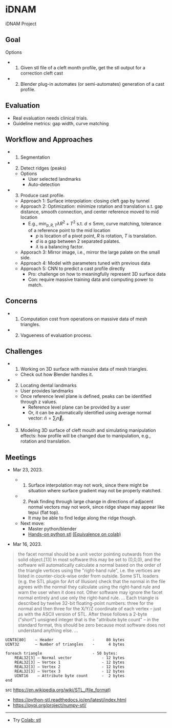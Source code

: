 # iDNAM
iDNAM Project

## Goal

Options
* 1. Given stl file of a cleft month profile, get the stl output for a correction cleft cast
* 2. Blender plug-in automates (or semi-automates) generation of a cast profile.

## Evaluation
* Real evaluation needs clinical trials.
* Guideline metrics: gap width, curve matching

## Workflow and Approaches
* 1. Segmentation
* 2. Detect ridges (peaks)
  * Options
    * User selected landmarks
    * Auto-detection
* 3. Produce cast profile.
  * Approach 1: Surface interpolation: closing cleft gap by tunnel
  * Approach 2: Optimization: minimize rotation and translation s.t. gap distance, smooth connection, and center reference moved to mid location
    * E.g., $\min_{p, R, T} \lambda R^2 + T^2$ s.t. $d \leq 5mm$, curve matching, tolerance of a reference point to the mid location
      * $p$ is location of a pivot point, $R$ is rotation, $T$ is translation.
      * $d$ is a gap between 2 separated palates.
      * $\lambda$ is a balancing factor.
  * Apporach 3: Mirror image, i.e., mirror the large palate on the small side.
  * Approach 4: Model with parameters tuned with previous data
  * Approach 5: CNN to predict a cast profile directly
    * Pro: challenge on how to meaningfully represent 3D surface data
    * Con: require massive training data and computing power to match.

## Concerns
* 1. Computation cost from operations on massive data of mesh triangles.
* 2. Vagueness of evaluation process.

## Challenges
* 1. Working on 3D surface with massive data of mesh triangles.
  * Check out how Blender handles it.
* 2. Locating dental landmarks
  * User provides landmarks
  * Once reference level plane is defined, peaks can be identified through  z values.
    * Reference level plane can be provided by a user
    * Or, it can be automatically identified using average normal vector: $\bar{n} = \sum_i \vec{n}_i$.
* 3. Modeling 3D surface of cleft mouth and simulating manipulation effects: how profile will be changed due to manipulation, e.g., rotation and translation.

## Meetings

* Mar 23, 2023.

  * 1. Surface interpolation may not work, since there might be situation where surface gradient may not be properly matched.
  * 2. Peak finding through large change in directions of adjacent normal vectors may not work, since ridge shape may appear like tepui (flat top).
    * It may be able to find ledge along the ridge though.
  * Next move:
    * Master python/blender
    * [Hands-on python stl](https://github.com/tatpongkatanyukul/iDNAM/blob/main/HandsOn/readme.md) [(Equivalence on colab)](https://colab.research.google.com/drive/1Zv78AlXZGzV7_9aVnF3CCSOHrSZ4tOia)

* Mar 16, 2023.

> the facet normal should be a unit vector pointing outwards from the solid object.[13] In most software this may be set to (0,0,0), and the software will automatically calculate a normal based on the order of the triangle vertices using the "right-hand rule", i.e. the vertices are listed in counter-clock-wise order from outside. Some STL loaders (e.g. the STL plugin for Art of Illusion) check that the normal in the file agrees with the normal they calculate using the right-hand rule and warn the user when it does not. Other software may ignore the facet normal entirely and use only the right-hand rule.
> ... Each triangle is described by twelve 32-bit floating-point numbers: three for the normal and then three for the X/Y/Z coordinate of each vertex – just as with the ASCII version of STL. After these follows a 2-byte ("short") unsigned integer that is the "attribute byte count" – in the standard format, this should be zero because most software does not understand anything else.
> ...
```
UINT8[80]    – Header                 -     80 bytes
UINT32       – Number of triangles    -      4 bytes

foreach triangle                      - 50 bytes:
    REAL32[3] – Normal vector             - 12 bytes
    REAL32[3] – Vertex 1                  - 12 bytes
    REAL32[3] – Vertex 2                  - 12 bytes
    REAL32[3] – Vertex 3                  - 12 bytes
    UINT16    – Attribute byte count      -  2 bytes
end
```
src https://en.wikipedia.org/wiki/STL_(file_format)

* https://python-stl.readthedocs.io/en/latest/index.html
* https://pypi.org/project/numpy-stl/

---

* Try [Colab: stl](https://colab.research.google.com/drive/1Zv78AlXZGzV7_9aVnF3CCSOHrSZ4tOia)
